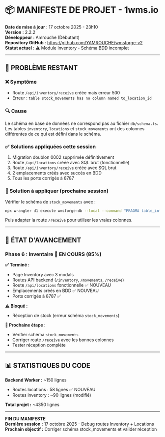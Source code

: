 # 📦 MANIFESTE DE PROJET - 1wms.io

**Date de mise à jour** : 17 octobre 2025 - 23h10  
**Version** : 2.2.2  
**Développeur** : Amrouche (Débutant)  
**Repository GitHub** : https://github.com/YAMROUCHE/wmsforge-v2  
**Statut actuel** : ⚠️ Module Inventory - Schéma BDD incomplet

---

## 🚨 PROBLÈME RESTANT

### ❌ Symptôme
- Route `/api/inventory/receive` créée mais erreur 500
- Erreur : `table stock_movements has no column named to_location_id`

### 🔍 Cause
Le schéma en base de données ne correspond pas au fichier `db/schema.ts`. Les tables `inventory`, `locations` et `stock_movements` ont des colonnes différentes de ce qui est défini dans le schéma.

### ✅ Solutions appliquées cette session
1. Migration doublon 0002 supprimée définitivement
2. Route `/api/locations` créée avec SQL brut (fonctionnelle)
3. Route `/api/inventory/receive` créée avec SQL brut
4. 2 emplacements créés avec succès en BDD
5. Tous les ports corrigés à 8787

### 🎯 Solution à appliquer (prochaine session)
Vérifier le schéma de `stock_movements` avec :
```bash
npx wrangler d1 execute wmsforge-db --local --command "PRAGMA table_info(stock_movements)"
```

Puis adapter la route `/receive` pour utiliser les vraies colonnes.

---

## 🎯 ÉTAT D'AVANCEMENT

### Phase 6 : Inventaire 🔧 EN COURS (85%)
**✅ Terminé :**
- Page Inventory avec 3 modals
- Routes API backend (`/inventory`, `/movements`, `/receive`)
- Route `/api/locations` fonctionnelle ✅ NOUVEAU
- Emplacements créés en BDD ✅ NOUVEAU
- Ports corrigés à 8787 ✅

**⚠️ Bloqué :**
- Réception de stock (erreur schéma `stock_movements`)

**📝 Prochaine étape :**
- Vérifier schéma `stock_movements`
- Corriger route `/receive` avec les bonnes colonnes
- Tester réception complète

---

## 📊 STATISTIQUES DU CODE

**Backend Worker :** ~150 lignes
- Routes locations : 58 lignes ✅ NOUVEAU
- Routes inventory : ~90 lignes (modifié)

**Total projet :** ~4350 lignes

---

**FIN DU MANIFESTE**  
**Dernière session :** 17 octobre 2025 - Debug routes Inventory + Locations  
**Prochain objectif :** Corriger schéma stock_movements et valider réception
